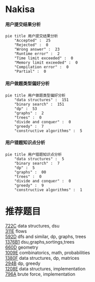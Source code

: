 # Nakisa

<!-- tabs:start -->



#### **用户提交结果分析**

```mermaid
pie title 用户提交结果分析
    "Accepted" :  25
    "Rejected" :  0
    "Wrong answer" :  23
    "Runtime error" :  2
    "Time limit exceeded" :  0
    "Memory limit exceeded" :  0
    "Compilation error" :  0
    "Partial" :  0
```

#### **用户做题类型偏好分析**

```mermaid
pie title 用户做题类型偏好分析
    "data structures" :  151
    "binary search" :  151
    "dp" :  53
    "graphs" :  2
    "trees" :  0
    "divide and conquer" :  0
    "greedy" :  7
    "constructive algorithms" :  5
```
#### **用户错题知识点分析**

```mermaid
pie title 用户错题知识点分析
    "data structures" :  5
    "binary search" :  7
    "dp" :  5
    "graphs" :  00
    "trees" :  0
    "divide and conquer" :  0
    "greedy" :  9
    "constructive algorithms" :  1
```



<!-- tabs:end -->
# 推荐题目
[722C](https://codeforces.com/contest/722/problem/C)		data structures,
                        dsu		  
[311E](https://codeforces.com/contest/311/problem/E)		flows		  
[592D](https://codeforces.com/contest/592/problem/D)		dfs and similar,
                        dp,
                        graphs,
                        trees		  
[1376B1](https://codeforces.com/contest/1376B/problem/1)		dsu,graphs,sortings,trees		  
[660D](https://codeforces.com/contest/660/problem/D)		geometry		  
[1009E](https://codeforces.com/contest/1009/problem/E)		combinatorics,
                        math,
                        probabilities		  
[1380F](https://codeforces.com/contest/1380/problem/F)		data structures,
                        dp,
                        matrices		  
[294B](https://codeforces.com/contest/294/problem/B)		dp,
                        greedy		  
[1208E](https://codeforces.com/contest/1208/problem/E)		data structures,
                        implementation		  
[796A](https://codeforces.com/contest/796/problem/A)		brute force,
                        implementation		  
